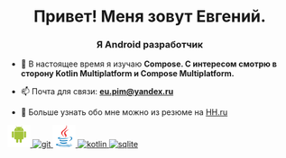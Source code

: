 <h1 align="center">Привет! Меня зовут Евгений.</h1>
<h3 align="center">Я Android разработчик</h3>

- 🌱 В настоящее время я изучаю **Compose. С интересом смотрю в сторону Kotlin Multiplatform и Compose Multiplatform.**

- 📫 Почта для связи: **eu.pim@yandex.ru**

- 📄 Больше узнать обо мне можно из резюме на [HH.ru](https://ekaterinburg.hh.ru/resume/f370eb32ff0c3008f20039ed1f5a735a74304d)

<p align="left"> <a href="https://developer.android.com" target="_blank" rel="noreferrer"> <img src="https://raw.githubusercontent.com/devicons/devicon/master/icons/android/android-original-wordmark.svg" alt="android" width="40" height="40"/> </a> <a href="https://git-scm.com/" target="_blank" rel="noreferrer"> <img src="https://www.vectorlogo.zone/logos/git-scm/git-scm-icon.svg" alt="git" width="40" height="40"/> </a> <a href="https://www.java.com" target="_blank" rel="noreferrer"> <img src="https://raw.githubusercontent.com/devicons/devicon/master/icons/java/java-original.svg" alt="java" width="40" height="40"/> </a> <a href="https://kotlinlang.org" target="_blank" rel="noreferrer"> <img src="https://www.vectorlogo.zone/logos/kotlinlang/kotlinlang-icon.svg" alt="kotlin" width="40" height="40"/> </a> <a href="https://www.sqlite.org/" target="_blank" rel="noreferrer"> <img src="https://www.vectorlogo.zone/logos/sqlite/sqlite-icon.svg" alt="sqlite" width="40" height="40"/> </a> </p>
